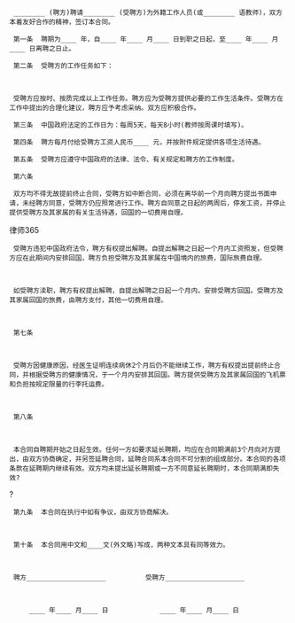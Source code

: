 
 
     ________ (聘方)聘请________ (受聘方)为外籍工作人员(或________ 语教师)，双方本着友好合作的精神，签订本合同。
 
     第一条  聘期为____ 年，自____ 年____ 月____ 日到职之日起，至____ 年____ 月____ 日离聘之日止。
 
     第二条  受聘方的工作任务如下：
 
     
 
     受聘方应按时、按质完成以上工作任务。聘方应为受聘方提供必要的工作生活条件。受聘方在工作中提出的合理化建议，聘方应予考虑采纳。双方应积极合作。
 
     第三条  中国政府法定的工作日为：每周5天，每天8小时(教师按周课时填写)。
 
     第四条  聘方每月付给受聘方工资人民币____ 元，并按附件规定提供各项生活待遇。
 
     第五条  受聘方应遵守中国政府的法律、法令、有关规定和聘方的工作制度。
 
     第六条
 
     双方均不得无故提前终止合同，受聘方如中断合同，必须在离华前一个月向聘方提出书面申请，未经聘方同意，受聘方仍应照常进行工作。聘方自同意之日起的两周后，停发工资，并停止提供受聘方及其家属的有关生活待遇，回国的一切费用自理。
 




 
律师365






     受聘方违犯中国政府法令，聘方有权提出解聘。自提出解聘之日起一个月内工资照发，但受聘方应在此期间内安排回国，聘方负担受聘方及其家属在中国境内的旅费，国际旅费自理。

 

     如受聘方渎职，聘方有权提出解聘，自提出解聘之日起一个月内，安排受聘方回国。受聘方及其家属回国的旅费，由聘方支付，其他一切费用自理。

 

     第七条

 

     受聘方因健康原因，经医生证明连续病休2个月后仍不能继续工作，聘方有权提出提前终止合同，并根据受聘方的健康情况，于一个月内安排其回国。聘方提供受聘方及其家属回国的飞机票和负担按规定限量的行李托运费。

 

     第八条

 

     本合同自聘期开始之日起生效。任何一方如要求延长聘期，均应在合同期满前3个月向对方提出，由双方协商确定，并另签延聘合同，延聘合同系本合同不可分割的组成部分。本合同的各项条款在延聘期内继续有效。双方均未提出延长聘期或一方不同意延长聘期时，本合同期满即失效?

 

 ?

 

     第九条  本合同在执行中如有争议，由双方协商解决。

 

     第十条  本合同用中文和____文(外文略)写成，两种文本具有同等效力。

 

     聘方____________________          受聘方____________________

 

         ____ 年____ 月____ 日             ____ 年____ 月____ 日

 


 

 
 
 
 
 
  


  
 

  


  


  
 
 
 
 

